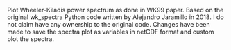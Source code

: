Plot Wheeler-Kiladis power spectrum as done in WK99 paper. Based on the original wk_spectra Python code written by Alejandro Jaramillo in 2018. I do not claim have any ownership to the original code.
Changes have been made to save the spectra plot as variables in netCDF format and custom plot the spectra.

